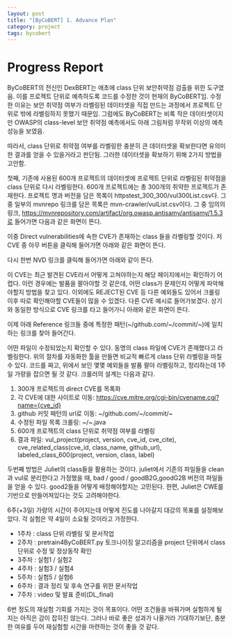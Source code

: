 ```yaml
---
layout: post
title: "[ByCoBERT] 1. Advance Plan"
category: project
tags: bycobert
---
```


# Progress Report

ByCoBERT의 전신인 DexBERT는 애초에 class 단위 보안취약점 검출을 위한 도구였음. 이를 프로젝트 단위로 예측하도록 코드를 수정한 것이 현재의 ByCoBERT임. 수정한 이유는 보안 취약점 여부가 라벨링된 데이터셋을 직접 만드는 과정에서 프로젝트 단위로 밖에 라벨링하지 못했기 때문임. 그럼에도 ByCoBERT는 비록 작은 데이터셋이지만 OWASP의 class-level 보안 취약점 예측에서도 아래 그림처럼 무작위 이상의 예측 성능을 보였음. 

따라서, class 단위로 취약점 여부를 라벨링한 충분히 큰 데이터셋을 확보한다면 유의미한 결과를 얻을 수 있을거라고 판단됨. 그러한 데이터셋을 확보하기 위해 2가지 방법을 고안함.


첫째, 기존에 사용된 600개 프로젝트의 데이터셋에 프로젝트 단위로 라벨링된 취약점을 class 단위로 다시 라벨링한다. 600개 프로젝트에는 총 300개의 취약한 프로젝트가 존재한다. 프로젝트 명과 버전을 담은 목록이 httpstest_300_300/vul300List.csv다. 그중 일부의 mvnrepo 링크를 담은 목록은 mvn-crawler/vulList.csv이다. 그 중 임의의 링크, https://mvnrepository.com/artifact/org.owasp.antisamy/antisamy/1.5.3로 들어가면 다음과 같은 화면이 뜬다.

이중 Direct vulnerabilities에 속한 CVE가 존재하는 class 들을 라벨링할 것이다. 저 CVE 중 아무 버튼을 클릭해 들어가면 아래와 같은 화면이 뜬다.

다시 한번 NVD 링크를 클릭해 들어가면 아래와 같이 뜬다.

이 CVE는 최근 발견된 CVE라서 어떻게 고쳐야하는지 해당 페이지에서는 확인하기 어렵다. 이런 경우에는 발품을 팔아야할 것 같은데, 어떤 class가 문제인지 어떻게 파악해야할지 방법을 찾고 있다. 이외에도 REJECT된 CVE 등 다른 예외들도 있어서 크롤링 이후 따로 확인해야할 CVE들이 많을 수 있겠다.
다른 CVE 예시로 들어가보겠다. 상기와 동일한 방식으로 CVE 링크를 타고 들어가니 아래와 같은 화면이 뜬다.

이제 아래 Reference 링크들 중에 특정한 패턴(~/github.com/~/commit/~)에 일치하는 링크를 찾아 들어간다.

어떤 파일이 수정되었는지 확인할 수 있다. 동명의 class 파일에 CVE가 존재했다고 라벨링한다.
위의 절차를 자동화한 툴을 만들면 비교적 빠르게 class 단위 라벨링을 마칠 수 있다. 
코드를 짜고, 위에서 보인 몇몇 예외들을 발품 팔아 라벨링하고, 정리하는데 1주일 가량을 잡으면 될 것 같다. 크롤러의 설계는 다음과 같다.
1) 300개 프로젝트의 direct CVE를 목록화
2) 각 CVE에 대한 사이트로 이동: https://cve.mitre.org/cgi-bin/cvename.cgi?name={cve_id}
3) github 커밋 패턴의 url로 이동: ~/github.com/~/commit/~ 
4) 수정된 파일 목록 크롤링: ~/~.java
5) 600개 프로젝트의 class 단위로 취약점 여부를 라벨링
6) 결과 파일: vul_project(project, version, cve_id, cve_cite), cve_related_class(cve_id, class_name, github_url), labeled_class_600(project, version, class, label)


두번째 방법은 Juliet의 class들을 활용하는 것이다. juliet에서 기존의 파일들을 clean과 vul로 분리한다고 가정했을 때, bad / good / goodB2G,goodG2B 버전의 파일들을 얻을 수 있다. good2들을 어떻게 배정해야할지는 고민된다. 한편, Juliet은 CWE를 기반으로 만들어져있다는 것도 고려해야한다.


6주(+3일) 가량의 시간이 주어지는데 어떻게 진도를 나아갈지 대강의 목표를 설정해보았다. 각 실험은 약 4일이 소요될 것이라고 가정한다.
* 1주차 : class 단위 라벨링 및 문서작업
* 2주차 : pretrain4ByCoBERT.py 토크나이징 알고리즘을 project 단위에서 class 단위로 수정 및 정상동작 확인
* 3주차 : 실험1	/ 실험2
* 4주차 : 실험3	/ 실험4
* 5주차 : 실험5	/ 실험6
* 6주차 : 결과 정리 및 후속 연구를 위한 문서작업
* 7주차 : video 및 발표 준비(DL_final)

6번 정도의 재실험 기회를 가지는 것이 목표이다. 어떤 조건들을 바꿔가며 실험하게 될지는 아직은 감이 잡히진 않는다. 그러나 바로 좋은 성과가 나올거라 기대하기보단, 충분한 여유를 두어 재실험할 시간을 마련하는 것이 좋을 것 같다.


<!--links-->